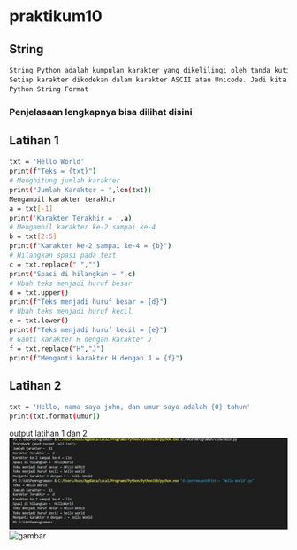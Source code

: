 # praktikum10
## String

~~~bash 
String Python adalah kumpulan karakter yang dikelilingi oleh tanda kutip tunggal, tanda kutip ganda, atau tanda kutip tiga. Komputer tidak memahami karakter; secara internal, ini menyimpan karakter yang dimanipulasi sebagai kombinasi dari 0 dan 1.
Setiap karakter dikodekan dalam karakter ASCII atau Unicode. Jadi kita dapat mengatakan bahwa string Python juga disebut kumpulan karakter Unicode.
Python String Format
~~~


### Penjelasaan lengkapnya bisa dilihat disini
## Latihan 1
~~~bash
txt = 'Hello World'
print(f"Teks = {txt}")
# Menghitung jumlah karakter
print("Jumlah Karakter = ",len(txt))
Mengambil karakter terakhir
a = txt[-1]
print('Karakter Terakhir = ',a)
# Mengambil karakter ke-2 sampai ke-4
b = txt[2:5]
print(f"Karakter ke-2 sampai ke-4 = {b}")
# Hilangkan spasi pada text 
c = txt.replace(" ","")
print("Spasi di hilangkan = ",c)
# Ubah teks menjadi huruf besar
d = txt.upper()
print(f"Teks menjadi huruf besar = {d}")
# Ubah teks menjadi huruf kecil
e = txt.lower()
print(f"Teks menjadi huruf kecil = {e}")
# Ganti karakter H dengan karakter J
f = txt.replace("H","J")
print(f"Menganti karakter H dengan J = {f}")
~~~

## Latihan 2
~~~bash
txt = 'Hello, nama saya john, dan umur saya adalah {0} tahun'
print(txt.format(umur))
~~~

output latihan 1 dan 2
![gambar](https://github.com/nisanst11/praktikum10/blob/master/screenshoot/1.jpeg)
![gambar](https://github.com/nisanst11/praktikum10/blob/master/screenshoot/2.jpeggit)

